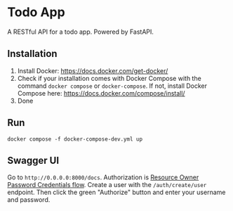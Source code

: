 # Todo App

A RESTful API for a todo app. Powered by FastAPI.

## Installation

1. Install Docker: https://docs.docker.com/get-docker/
2. Check if your installation comes with Docker Compose with the command `docker compose` or `docker-compose`. If not, install Docker Compose here: https://docs.docker.com/compose/install/
3. Done

## Run
`docker compose -f docker-compose-dev.yml up`

## Swagger UI
Go to `http://0.0.0.0:8000/docs`. Authorization is [Resource Owner Password Credentials flow](https://datatracker.ietf.org/doc/html/rfc6749#section-1.3.3). Create a user with the `/auth/create/user` endpoint.
Then click the green "Authorize" button and enter your username and password.
